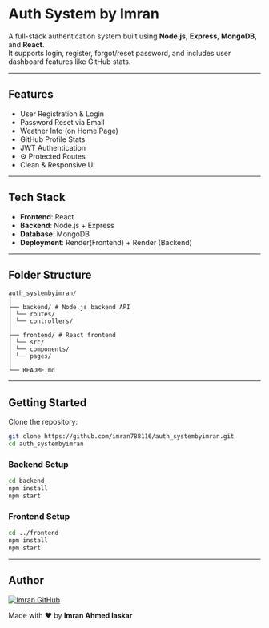 #  Auth System by Imran

A full-stack authentication system built using **Node.js**, **Express**, **MongoDB**, and **React**.  
It supports login, register, forgot/reset password, and includes user dashboard features like GitHub stats.

---

## Features

-  User Registration & Login  
-  Password Reset via Email  
-  Weather Info (on Home Page)  
-  GitHub Profile Stats  
-  JWT Authentication  
- ⚙ Protected Routes  
-  Clean & Responsive UI  
---

##  Tech Stack

- **Frontend**: React  
- **Backend**: Node.js + Express  
- **Database**: MongoDB  
- **Deployment**: Render(Frontend) + Render (Backend)  

---

## Folder Structure

```
auth_systembyimran/
│
├── backend/ # Node.js backend API
│ └── routes/
│ └── controllers/
│
├── frontend/ # React frontend
│ └── src/
│ └── components/
│ └── pages/
│
└── README.md
```

---

##  Getting Started

Clone the repository:

```bash
git clone https://github.com/imran788116/auth_systembyimran.git
cd auth_systembyimran
```

### Backend Setup

```bash
cd backend
npm install
npm start
```

### Frontend Setup

```bash
cd ../frontend
npm install
npm start
```

---


##  Author

[![Imran GitHub](https://img.shields.io/badge/GitHub-Imran788116-black?style=for-the-badge&logo=github)](https://github.com/imran788116)

Made with ❤️ by **Imran Ahmed laskar**


 
